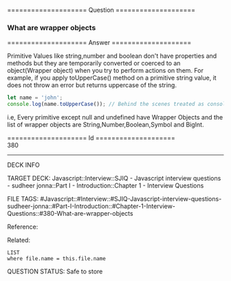 ==================== Question ====================  

### What are wrapper objects  

==================== Answer ====================  

Primitive Values like string,number and boolean don't have properties and
methods but they are temporarily converted or coerced to an object(Wrapper
object) when you try to perform actions on them. For example, if you apply
toUpperCase() method on a primitive string value, it does not throw an error but
returns uppercase of the string.

```javascript
let name = 'john';
console.log(name.toUpperCase()); // Behind the scenes treated as console.log(new String(name).toUpperCase());
```

i.e, Every primitive except null and undefined have Wrapper Objects and the list
of wrapper objects are String,Number,Boolean,Symbol and BigInt.

==================== Id ====================  
380

---

DECK INFO

TARGET DECK: Javascript::Interview::SJIQ - Javascript interview questions - sudheer jonna::Part I - Introduction::Chapter 1 - Interview Questions

FILE TAGS: #Javascript::#Interview::#SJIQ-Javascript-interview-questions-sudheer-jonna::#Part-I-Introduction::#Chapter-1-Interview-Questions::#380-What-are-wrapper-objects

Reference:

Related:

```dataview
LIST
where file.name = this.file.name
```

QUESTION STATUS: Safe to store
